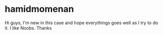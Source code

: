 # hamidmomenan
Hi guys,
I'm new in this case and hope everythings goes well as I try to do it. I like Noobs.
Thanks
